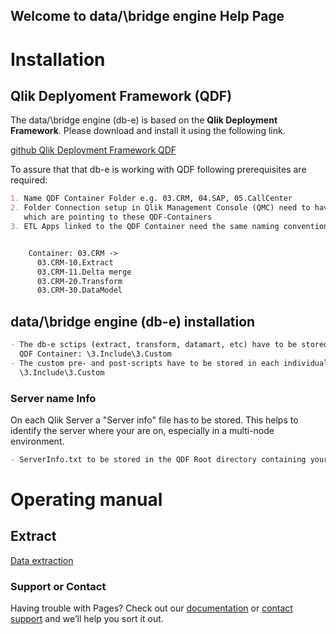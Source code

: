 ## Welcome to data/\bridge engine Help Page

# Installation
## Qlik Deplyoment Framework (QDF)

The data/\bridge engine (db-e) is based on the **Qlik Deployment Framework**.
Please download and install it using the following link.

[github Qlik Deployment Framework QDF](https://github.com/databridge-engine/Qlik-Deployment-Framework)

To assure that that db-e is working with QDF following prerequisites are required:
```markdown  
1. Name QDF Container Folder e.g. 03.CRM, 04.SAP, 05.CallCenter
2. Folder Connection setup in Qlik Management Console (QMC) need to have the same Name 
   which are pointing to these QDF-Containers
3. ETL Apps linked to the QDF Container need the same naming convention:


    Container: 03.CRM ->
      03.CRM-10.Extract
      03.CRM-11.Delta merge
      03.CRM-20.Transform
      03.CRM-30.DataModel
```
## data/\bridge engine (db-e) installation

```markdown  
- The db-e sctips (extract, transform, datamart, etc) have to be stored in the subfolder of share 
  QDF Container: \3.Include\3.Custom
- The custom pre- and post-scripts have to be stored in each individual QDF Container under 
  \3.Include\3.Custom
```
### Server name Info

On each Qlik Server a "Server info" file has to be stored.
This helps to identify the server where your are on, especially in a multi-node environment.

```markdown  
- ServerInfo.txt to be stored in the QDF Root directory containing your Server Name
```

# Operating manual #
## Extract ##
[Data extraction](/extract.md)

### Support or Contact

Having trouble with Pages? Check out our [documentation](https://help.github.com/categories/github-pages-basics/) or [contact support](https://github.com/contact) and we’ll help you sort it out.
